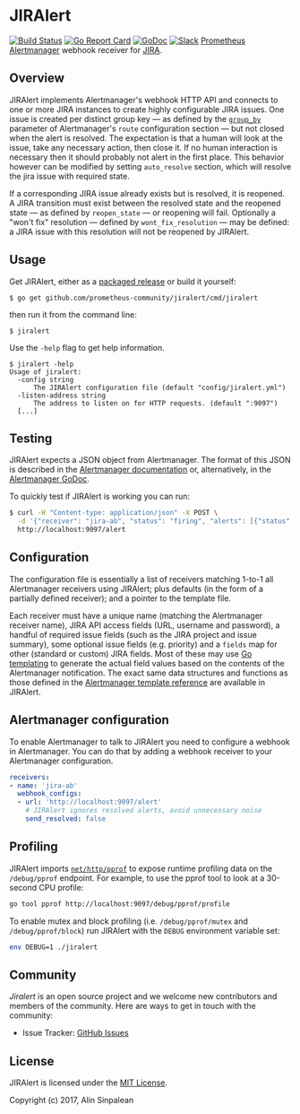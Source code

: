 # JIRAlert
[![Build Status](https://github.com/prometheus-community/jiralert/workflows/test/badge.svg?branch=master)](https://github.com/prometheus-community/jiralert/actions?query=workflow%3Atest) 
[![Go Report Card](https://goreportcard.com/badge/github.com/prometheus-community/jiralert)](https://goreportcard.com/report/github.com/prometheus-community/jiralert) 
[![GoDoc](https://godoc.org/github.com/prometheus-community/jiralert?status.svg)](https://godoc.org/github.com/prometheus-community/jiralert)
[![Slack](https://img.shields.io/badge/join%20slack-%23jiralert-brightgreen.svg)](https://slack.cncf.io/)
[Prometheus Alertmanager](https://github.com/prometheus/alertmanager) webhook receiver for [JIRA](https://www.atlassian.com/software/jira).

## Overview

JIRAlert implements Alertmanager's webhook HTTP API and connects to one or more JIRA instances to create highly configurable JIRA issues. One issue is created per distinct group key — as defined by the [`group_by`](https://prometheus.io/docs/alerting/configuration/#<route>) parameter of Alertmanager's `route` configuration section — but not closed when the alert is resolved. The expectation is that a human will look at the issue, take any necessary action, then close it.  If no human interaction is necessary then it should probably not alert in the first place. This behavior however can be modified by setting `auto_resolve` section, which will resolve the jira issue with required state.

If a corresponding JIRA issue already exists but is resolved, it is reopened. A JIRA transition must exist between the resolved state and the reopened state — as defined by `reopen_state` — or reopening will fail. Optionally a "won't fix" resolution — defined by `wont_fix_resolution` — may be defined: a JIRA issue with this resolution will not be reopened by JIRAlert.

## Usage

Get JIRAlert, either as a [packaged release](https://github.com/prometheus-community/jiralert/releases) or build it yourself:

```
$ go get github.com/prometheus-community/jiralert/cmd/jiralert
```

then run it from the command line:

```
$ jiralert
```

Use the `-help` flag to get help information.

```
$ jiralert -help
Usage of jiralert:
  -config string
      The JIRAlert configuration file (default "config/jiralert.yml")
  -listen-address string
      The address to listen on for HTTP requests. (default ":9097")
  [...]
```

## Testing

JIRAlert expects a JSON object from Alertmanager. The format of this JSON is described in the [Alertmanager documentation](https://prometheus.io/docs/alerting/configuration/#<webhook_config>) or, alternatively, in the [Alertmanager GoDoc](https://godoc.org/github.com/prometheus/alertmanager/template#Data).

To quickly test if JIRAlert is working you can run:

```bash
$ curl -H "Content-type: application/json" -X POST \
  -d '{"receiver": "jira-ab", "status": "firing", "alerts": [{"status": "firing", "labels": {"alertname": "TestAlert", "key": "value"} }], "groupLabels": {"alertname": "TestAlert"}}' \
  http://localhost:9097/alert
```

## Configuration

The configuration file is essentially a list of receivers matching 1-to-1 all Alertmanager receivers using JIRAlert; plus defaults (in the form of a partially defined receiver); and a pointer to the template file.

Each receiver must have a unique name (matching the Alertmanager receiver name), JIRA API access fields (URL, username and password), a handful of required issue fields (such as the JIRA project and issue summary), some optional issue fields (e.g. priority) and a `fields` map for other (standard or custom) JIRA fields. Most of these may use [Go templating](https://golang.org/pkg/text/template/) to generate the actual field values based on the contents of the Alertmanager notification. The exact same data structures and functions as those defined in the [Alertmanager template reference](https://prometheus.io/docs/alerting/notifications/) are available in JIRAlert.

## Alertmanager configuration

To enable Alertmanager to talk to JIRAlert you need to configure a webhook in Alertmanager. You can do that by adding a webhook receiver to your Alertmanager configuration. 

```yaml
receivers:
- name: 'jira-ab'
  webhook_configs:
  - url: 'http://localhost:9097/alert'
    # JIRAlert ignores resolved alerts, avoid unnecessary noise
    send_resolved: false
```

## Profiling

JIRAlert imports [`net/http/pprof`](https://golang.org/pkg/net/http/pprof/) to expose runtime profiling data on the `/debug/pprof` endpoint. For example, to use the pprof tool to look at a 30-second CPU profile:

```bash
go tool pprof http://localhost:9097/debug/pprof/profile
```

To enable mutex and block profiling (i.e. `/debug/pprof/mutex` and `/debug/pprof/block`) run JIRAlert with the `DEBUG` environment variable set:

```bash
env DEBUG=1 ./jiralert
```

## Community

*Jiralert* is an open source project and we welcome new contributors and members 
of the community. Here are ways to get in touch with the community:

* Issue Tracker: [GitHub Issues](https://github.com/prometheus-community/jiralert/issues)

## License

JIRAlert is licensed under the [MIT License](https://github.com/prometheus-community/jiralert/blob/master/LICENSE).

Copyright (c) 2017, Alin Sinpalean
